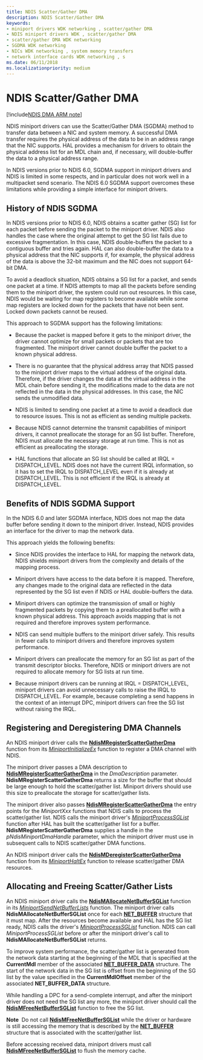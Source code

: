 ```yaml
---
title: NDIS Scatter/Gather DMA
description: NDIS Scatter/Gather DMA
keywords:
- miniport drivers WDK networking , scatter/gather DMA
- NDIS miniport drivers WDK , scatter/gather DMA
- scatter/gather DMA WDK networking
- SGDMA WDK networking
- NICs WDK networking , system memory transfers
- network interface cards WDK networking , s
ms.date: 06/11/2018
ms.localizationpriority: medium
---
```


# NDIS Scatter/Gather DMA

[!include[NDIS DMA ARM note](../includes/ndis-dma-arm-note.md)]

NDIS miniport drivers can use the Scatter/Gather DMA (SGDMA) method to transfer data between a NIC and system memory. A successful DMA transfer requires the physical address of the data to be in an address range that the NIC supports. HAL provides a mechanism for drivers to obtain the physical address list for an MDL chain and, if necessary, will double-buffer the data to a physical address range.

In NDIS versions prior to NDIS 6.0, SGDMA support in miniport drivers and NDIS is limited in some respects, and in particular does not work well in a multipacket send scenario. The NDIS 6.0 SGDMA support overcomes these limitations while providing a simple interface for miniport drivers.

## History of NDIS SGDMA

In NDIS versions prior to NDIS 6.0, NDIS obtains a scatter gather (SG) list for each packet before sending the packet to the miniport driver. NDIS also handles the case where the original attempt to get the SG list fails due to excessive fragmentation. In this case, NDIS double-buffers the packet to a contiguous buffer and tries again. HAL can also double-buffer the data to a physical address that the NIC supports if, for example, the physical address of the data is above the 32-bit maximum and the NIC does not support 64-bit DMA.

To avoid a deadlock situation, NDIS obtains a SG list for a packet, and sends one packet at a time. If NDIS attempts to map all the packets before sending them to the miniport driver, the system could run out resources. In this case, NDIS would be waiting for map registers to become available while some map registers are locked down for the packets that have not been sent. Locked down packets cannot be reused.

This approach to SGDMA support has the following limitations:

-   Because the packet is mapped before it gets to the miniport driver, the driver cannot optimize for small packets or packets that are too fragmented. The miniport driver cannot double buffer the packet to a known physical address.

-   There is no guarantee that the physical address array that NDIS passed to the miniport driver maps to the virtual address of the original data. Therefore, if the driver changes the data at the virtual address in the MDL chain before sending it, the modifications made to the data are not reflected in the data in the physical addresses. In this case, the NIC sends the unmodified data.

-   NDIS is limited to sending one packet at a time to avoid a deadlock due to resource issues. This is not as efficient as sending multiple packets.

-   Because NDIS cannot determine the transmit capabilities of miniport drivers, it cannot preallocate the storage for an SG list buffer. Therefore, NDIS must allocate the necessary storage at run time. This is not as efficient as preallocating the storage.

-   HAL functions that allocate an SG list should be called at IRQL = DISPATCH\_LEVEL. NDIS does not have the current IRQL information, so it has to set the IRQL to DISPATCH\_LEVEL even if it is already at DISPATCH\_LEVEL. This is not efficient if the IRQL is already at DISPATCH\_LEVEL.

## Benefits of NDIS SGDMA Support

In the NDIS 6.0 and later SGDMA interface, NDIS does not map the data buffer before sending it down to the miniport driver. Instead, NDIS provides an interface for the driver to map the network data.

This approach yields the following benefits:

-   Since NDIS provides the interface to HAL for mapping the network data, NDIS shields miniport drivers from the complexity and details of the mapping process.

-   Miniport drivers have access to the data before it is mapped. Therefore, any changes made to the original data are reflected in the data represented by the SG list even if NDIS or HAL double-buffers the data.

-   Miniport drivers can optimize the transmission of small or highly fragmented packets by copying them to a preallocated buffer with a known physical address. This approach avoids mapping that is not required and therefore improves system performance.

-   NDIS can send multiple buffers to the miniport driver safely. This results in fewer calls to miniport drivers and therefore improves system performance.

-   Miniport drivers can preallocate the memory for an SG list as part of the transmit descriptor blocks. Therefore, NDIS or miniport drivers are not required to allocate memory for SG lists at run time.

-   Because miniport drivers can be running at IRQL = DISPATCH\_LEVEL, miniport drivers can avoid unnecessary calls to raise the IRQL to DISPATCH\_LEVEL. For example, because completing a send happens in the context of an interrupt DPC, miniport drivers can free the SG list without raising the IRQL.


## Registering and Deregistering DMA Channels

An NDIS miniport driver calls the [**NdisMRegisterScatterGatherDma**](/windows-hardware/drivers/ddi/ndis/nf-ndis-ndismregisterscattergatherdma) function from its [*MiniportInitializeEx*](/windows-hardware/drivers/ddi/ndis/nc-ndis-miniport_initialize) function to register a DMA channel with NDIS.

The miniport driver passes a DMA description to [**NdisMRegisterScatterGatherDma**](/windows-hardware/drivers/ddi/ndis/nf-ndis-ndismregisterscattergatherdma) in the *DmaDescription* parameter. **NdisMRegisterScatterGatherDma** returns a size for the buffer that should be large enough to hold the scatter/gather list. Miniport drivers should use this size to preallocate the storage for scatter/gather lists.

The miniport driver also passes [**NdisMRegisterScatterGatherDma**](/windows-hardware/drivers/ddi/ndis/nf-ndis-ndismregisterscattergatherdma) the entry points for the *MiniportXxx* functions that NDIS calls to process the scatter/gather list. NDIS calls the miniport driver's [*MiniportProcessSGList*](/windows-hardware/drivers/ddi/ndis/nc-ndis-miniport_process_sg_list) function after HAL has built the scatter/gather list for a buffer. **NdisMRegisterScatterGatherDma** supplies a handle in the *pNdisMiniportDmaHandle* parameter, which the miniport driver must use in subsequent calls to NDIS scatter/gather DMA functions.

An NDIS miniport driver calls the [**NdisMDeregisterScatterGatherDma**](/windows-hardware/drivers/ddi/ndis/nf-ndis-ndismderegisterscattergatherdma) function from its [*MiniportHaltEx*](/windows-hardware/drivers/ddi/ndis/nc-ndis-miniport_halt) function to release scatter/gather DMA resources.

## Allocating and Freeing Scatter/Gather Lists

An NDIS miniport driver calls the [**NdisMAllocateNetBufferSGList**](/windows-hardware/drivers/ddi/ndis/nf-ndis-ndismallocatenetbuffersglist) function in its [*MiniportSendNetBufferLists*](/windows-hardware/drivers/ddi/ndis/nc-ndis-miniport_send_net_buffer_lists) function. The miniport driver calls **NdisMAllocateNetBufferSGList** once for each [**NET\_BUFFER**](/windows-hardware/drivers/ddi/nbl/ns-nbl-net_buffer) structure that it must map. After the resources become available and HAL has the SG list ready, NDIS calls the driver's [*MiniportProcessSGList*](/windows-hardware/drivers/ddi/ndis/nc-ndis-miniport_process_sg_list) function. NDIS can call *MiniportProcessSGList* before or after the miniport driver's call to **NdisMAllocateNetBufferSGList** returns.

To improve system performance, the scatter/gather list is generated from the network data starting at the beginning of the MDL that is specified at the **CurrentMdl** member of the associated [**NET\_BUFFER\_DATA**](/windows-hardware/drivers/ddi/nbl/ns-nbl-net_buffer_data) structure. The start of the network data in the SG list is offset from the beginning of the SG list by the value specified in the **CurrentMdlOffset** member of the associated **NET\_BUFFER\_DATA** structure.

While handling a DPC for a send-complete interrupt, and after the miniport driver does not need the SG list any more, the miniport driver should call the [**NdisMFreeNetBufferSGList**](/windows-hardware/drivers/ddi/ndis/nf-ndis-ndismfreenetbuffersglist) function to free the SG list.

**Note**  Do not call [**NdisMFreeNetBufferSGList**](/windows-hardware/drivers/ddi/ndis/nf-ndis-ndismfreenetbuffersglist) while the driver or hardware is still accessing the memory that is described by the [**NET\_BUFFER**](/windows-hardware/drivers/ddi/nbl/ns-nbl-net_buffer) structure that is associated with the scatter/gather list. 

Before accessing received data, miniport drivers must call [**NdisMFreeNetBufferSGList**](/windows-hardware/drivers/ddi/ndis/nf-ndis-ndismfreenetbuffersglist) to flush the memory cache.
